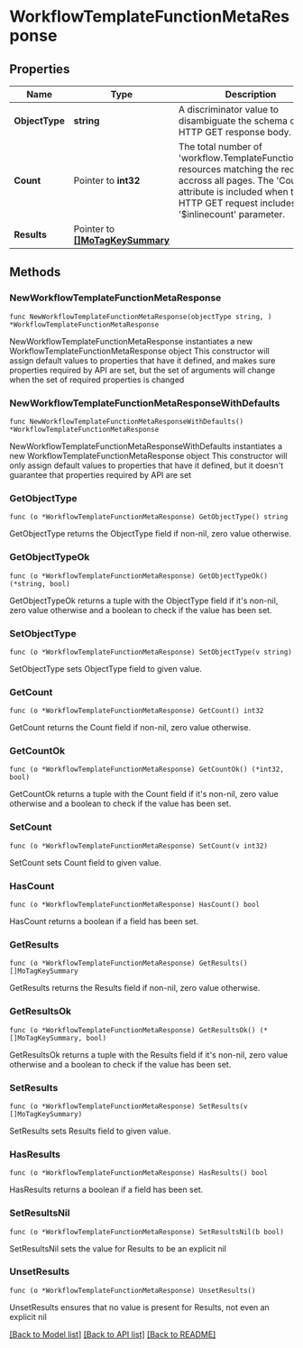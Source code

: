 # WorkflowTemplateFunctionMetaResponse

## Properties

Name | Type | Description | Notes
------------ | ------------- | ------------- | -------------
**ObjectType** | **string** | A discriminator value to disambiguate the schema of a HTTP GET response body. | 
**Count** | Pointer to **int32** | The total number of &#39;workflow.TemplateFunctionMeta&#39; resources matching the request, accross all pages. The &#39;Count&#39; attribute is included when the HTTP GET request includes the &#39;$inlinecount&#39; parameter. | [optional] 
**Results** | Pointer to [**[]MoTagKeySummary**](MoTagKeySummary.md) |  | [optional] 

## Methods

### NewWorkflowTemplateFunctionMetaResponse

`func NewWorkflowTemplateFunctionMetaResponse(objectType string, ) *WorkflowTemplateFunctionMetaResponse`

NewWorkflowTemplateFunctionMetaResponse instantiates a new WorkflowTemplateFunctionMetaResponse object
This constructor will assign default values to properties that have it defined,
and makes sure properties required by API are set, but the set of arguments
will change when the set of required properties is changed

### NewWorkflowTemplateFunctionMetaResponseWithDefaults

`func NewWorkflowTemplateFunctionMetaResponseWithDefaults() *WorkflowTemplateFunctionMetaResponse`

NewWorkflowTemplateFunctionMetaResponseWithDefaults instantiates a new WorkflowTemplateFunctionMetaResponse object
This constructor will only assign default values to properties that have it defined,
but it doesn't guarantee that properties required by API are set

### GetObjectType

`func (o *WorkflowTemplateFunctionMetaResponse) GetObjectType() string`

GetObjectType returns the ObjectType field if non-nil, zero value otherwise.

### GetObjectTypeOk

`func (o *WorkflowTemplateFunctionMetaResponse) GetObjectTypeOk() (*string, bool)`

GetObjectTypeOk returns a tuple with the ObjectType field if it's non-nil, zero value otherwise
and a boolean to check if the value has been set.

### SetObjectType

`func (o *WorkflowTemplateFunctionMetaResponse) SetObjectType(v string)`

SetObjectType sets ObjectType field to given value.


### GetCount

`func (o *WorkflowTemplateFunctionMetaResponse) GetCount() int32`

GetCount returns the Count field if non-nil, zero value otherwise.

### GetCountOk

`func (o *WorkflowTemplateFunctionMetaResponse) GetCountOk() (*int32, bool)`

GetCountOk returns a tuple with the Count field if it's non-nil, zero value otherwise
and a boolean to check if the value has been set.

### SetCount

`func (o *WorkflowTemplateFunctionMetaResponse) SetCount(v int32)`

SetCount sets Count field to given value.

### HasCount

`func (o *WorkflowTemplateFunctionMetaResponse) HasCount() bool`

HasCount returns a boolean if a field has been set.

### GetResults

`func (o *WorkflowTemplateFunctionMetaResponse) GetResults() []MoTagKeySummary`

GetResults returns the Results field if non-nil, zero value otherwise.

### GetResultsOk

`func (o *WorkflowTemplateFunctionMetaResponse) GetResultsOk() (*[]MoTagKeySummary, bool)`

GetResultsOk returns a tuple with the Results field if it's non-nil, zero value otherwise
and a boolean to check if the value has been set.

### SetResults

`func (o *WorkflowTemplateFunctionMetaResponse) SetResults(v []MoTagKeySummary)`

SetResults sets Results field to given value.

### HasResults

`func (o *WorkflowTemplateFunctionMetaResponse) HasResults() bool`

HasResults returns a boolean if a field has been set.

### SetResultsNil

`func (o *WorkflowTemplateFunctionMetaResponse) SetResultsNil(b bool)`

 SetResultsNil sets the value for Results to be an explicit nil

### UnsetResults
`func (o *WorkflowTemplateFunctionMetaResponse) UnsetResults()`

UnsetResults ensures that no value is present for Results, not even an explicit nil

[[Back to Model list]](../README.md#documentation-for-models) [[Back to API list]](../README.md#documentation-for-api-endpoints) [[Back to README]](../README.md)


